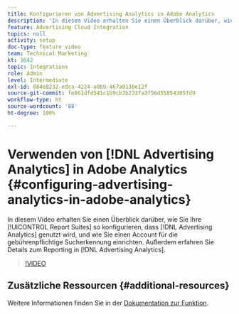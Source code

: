 ```yaml
---
title: Konfigurieren von Advertising Analytics in Adobe Analytics
description: 'In diesem Video erhalten Sie einen Überblick darüber, wie Sie Ihre Report Suite(s) so konfigurieren, dass Advertising Analytics genutzt wird, und wie Sie einen Account für die gebührenpflichtige Sucherkennung einrichten. Außerdem erfahren Sie Details zum Reporting in Advertising Analytics. '
feature: Advertising Cloud Integration
topics: null
activity: setup
doc-type: feature video
team: Technical Marketing
kt: 1642
topic: Integrations
role: Admin
level: Intermediate
exl-id: 884e8232-edca-4224-a0b9-467a0136e12f
source-git-commit: fe861dfd541c1b9cb3b233fa3f56d55054305fd9
workflow-type: ht
source-wordcount: '88'
ht-degree: 100%

---
```


# Verwenden von [!DNL Advertising Analytics] in Adobe Analytics {#configuring-advertising-analytics-in-adobe-analytics}

In diesem Video erhalten Sie einen Überblick darüber, wie Sie Ihre [!UICONTROL Report Suites] so konfigurieren, dass [!DNL Advertising Analytics] genutzt wird, und wie Sie einen Account für die gebührenpflichtige Sucherkennung einrichten. Außerdem erfahren Sie Details zum Reporting in [!DNL Advertising Analytics].

>[!VIDEO](https://video.tv.adobe.com/v/23119/?quality=12)

## Zusätzliche Ressourcen {#additional-resources}

Weitere Informationen finden Sie in der [Dokumentation zur Funktion](https://experienceleague.adobe.com/docs/analytics/integration/advertising-analytics/overview.html?lang=de).
